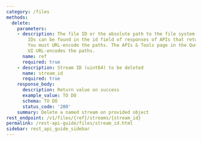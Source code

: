 ```yaml
---
category: /files
methods:
  delete:
    parameters:
    - description: The file ID or the absolute path to the file system object. File
        IDs can be found in the id field of responses of APIs that return file attributes.
        You must URL-encode the paths. The APIs & Tools page in the Qumulo Core Web
        UI URL-encodes the paths.
      name: ref
      required: true
    - description: Stream ID (uint64) to be deleted
      name: stream_id
      required: true
    response_body:
      description: Return value on success
      example_value: TO DO
      schema: TO DO
      status_code: '200'
    summary: Delete a named stream on provided object
rest_endpoint: /v1/files/{ref}/streams/{stream_id}
permalink: /rest-api-guide/files/stream_id.html
sidebar: rest_api_guide_sidebar
---
```

